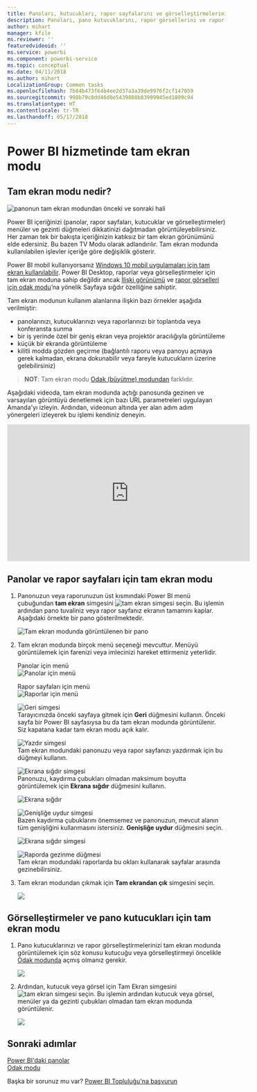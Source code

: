 ```yaml
---
title: Panoları, kutucukları, rapor sayfalarını ve görselleştirmelerini tam ekran modunda görüntüleme
description: Panoları, pano kutucuklarını, rapor görsellerini ve rapor sayfalarını tam ekran modunda (*TV modu* olarak da bilinir) görüntüleyin.
author: mihart
manager: kfile
ms.reviewer: ''
featuredvideoid: ''
ms.service: powerbi
ms.component: powerbi-service
ms.topic: conceptual
ms.date: 04/11/2018
ms.author: mihart
LocalizationGroup: Common tasks
ms.openlocfilehash: 7b84b473f64b4ee2d37a3a39de9976f2cf147059
ms.sourcegitcommit: 998b79c0dd46d0e5439888b83999945ed1809c94
ms.translationtype: HT
ms.contentlocale: tr-TR
ms.lasthandoff: 05/17/2018
---
```

# <a name="full-screen-mode-in-power-bi-service"></a>Power BI hizmetinde tam ekran modu
## <a name="what-is-full-screen-mode"></a>Tam ekran modu nedir?
![panonun tam ekran modundan önceki ve sonraki hali](media/service-fullscreen-mode/power-bi-full-screen-comparison.png)

Power BI içeriğinizi (panolar, rapor sayfaları, kutucuklar ve görselleştirmeler) menüler ve gezinti düğmeleri dikkatinizi dağıtmadan görüntüleyebilirsiniz.  Her zaman tek bir bakışta içeriğinizin katıksız bir tam ekran görünümünü elde edersiniz. Bu bazen TV Modu olarak adlandırılır. Tam ekran modunda kullanılabilen işlevler içeriğe göre değişiklik gösterir. 

Power BI mobil kullanıyorsanız [Windows 10 mobil uygulamaları için tam ekran kullanılabilir](mobile-windows-10-app-presentation-mode.md). Power BI Desktop, raporlar veya görselleştirmeler için tam ekran moduna sahip değildir ancak [İlişki görünümü](desktop-report-view.md) ve [rapor görselleri için odak modu](service-focus-mode.md)’na yönelik Sayfaya sığdır özelliğine sahiptir.

 

Tam ekran modunun kullanım alanlarına ilişkin bazı örnekler aşağıda verilmiştir:

* panolarınızı, kutucuklarınızı veya raporlarınızı bir toplantıda veya konferansta sunma
* bir iş yerinde özel bir geniş ekran veya projektör aracılığıyla görüntüleme
* küçük bir ekranda görüntüleme
* kilitli modda gözden geçirme (bağlantılı raporu veya panoyu açmaya gerek kalmadan, ekrana dokunabilir veya fareyle kutucukların üzerine gelebilirsiniz)

> **NOT**: Tam ekran modu [Odak (büyütme) modundan](service-focus-mode.md) farklıdır.
> 
> 

Aşağıdaki videoda, tam ekran modunda açtığı panosunda gezinen ve varsayılan görüntüyü denetlemek için bazı URL parametreleri uygulayan Amanda'yı izleyin. Ardından, videonun altında yer alan adım adım yönergeleri izleyerek bu işlemi kendiniz deneyin.

<iframe width="560" height="315" src="https://www.youtube.com/embed/c31gZkyvC54" frameborder="0" allowfullscreen></iframe>

## <a name="dashboards-and-report-pages-in-full-screen-mode"></a>Panolar ve rapor sayfaları için tam ekran modu
1. Panonuzun veya raporunuzun üst kısmındaki Power BI menü çubuğundan **tam ekran** simgesini ![tam ekran simgesi](media/service-fullscreen-mode/power-bi-full-screen-icon.png) seçin. Bu işlemin ardından pano tuvaliniz veya rapor sayfanız ekranın tamamını kaplar. Aşağıdaki örnekte bir pano gösterilmektedir.
   
      ![Tam ekran modunda görüntülenen bir pano](media/service-fullscreen-mode/power-bi-dash-full-screen.png)
2. Tam ekran modunda birçok menü seçeneği mevcuttur.  Menüyü görüntülemek için farenizi veya imlecinizi hareket ettirmeniz yeterlidir. 
   
     Panolar için menü    
     ![Panolar için menü](media/service-fullscreen-mode/power-bi-full-screen-menu-dashboard.png)    
   
     Rapor sayfaları için menü    
    ![Raporlar için menü](media/service-fullscreen-mode/power-bi-report-menu.png)    
   
    ![Geri simgesi](media/service-fullscreen-mode/power-bi-back-icon.png)    
    Tarayıcınızda önceki sayfaya gitmek için **Geri** düğmesini kullanın. Önceki sayfa bir Power BI sayfasıysa bu da tam ekran modunda görüntülenir.  Siz kapatana kadar tam ekran modu açık kalır.
   
    ![Yazdır simgesi](media/service-fullscreen-mode/power-bi-print-icon.png)    
    Tam ekran modundaki panonuzu veya rapor sayfanızı yazdırmak için bu düğmeyi kullanın. 
   
    ![Ekrana sığdır simgesi](media/service-fullscreen-mode/power-bi-fit-to-width.png)    
    Panonuzu, kaydırma çubukları olmadan maksimum boyutta görüntülemek için **Ekrana sığdır** düğmesini kullanın.     
   
    ![Ekrana sığdır](media/service-fullscreen-mode/power-bi-fit-screen.png)
   
    ![Genişliğe uydur simgesi](media/service-fullscreen-mode/power-bi-fit-width.png)       
    Bazen kaydırma çubuklarını önemsemez ve panonuzun, mevcut alanın tüm genişliğini kullanmasını istersiniz. **Genişliğe uydur** düğmesini seçin.    
   
    ![Ekrana sığdır simgesi](media/service-fullscreen-mode/power-bi-fit-to-width-new.png)
   
    ![Raporda gezinme düğmesi](media/service-fullscreen-mode/power-bi-report-nav2.png)       
    Tam ekran modundaki raporlarda bu okları kullanarak sayfalar arasında gezinebilirsiniz.    
3. Tam ekran modundan çıkmak için **Tam ekrandan çık** simgesini seçin.
   
      ![](media/service-fullscreen-mode/exit-fullscreen-new.png)

## <a name="visualizations-and-dashboard-tiles-in-full-screen-mode"></a>Görselleştirmeler ve pano kutucukları için tam ekran modu
1. Pano kutucuklarınızı ve rapor görselleştirmelerinizi tam ekran modunda görüntülemek için söz konusu kutucuğu veya görselleştirmeyi öncelikle [Odak modunda](service-focus-mode.md) açmış olmanız gerekir. 
   
    ![](media/service-fullscreen-mode/power-bi-focus3.png)
2. Ardından, kutucuk veya görsel için Tam Ekran simgesini ![tam ekran simgesi](media/service-fullscreen-mode/power-bi-full-screen-icon.png)  seçin. Bu işlemin ardından kutucuk veya görsel, menüler ya da gezinti çubukları olmadan tam ekran modunda görüntülenir.
   
    ![](media/service-fullscreen-mode/power-bi-fullscreen.png)

## <a name="next-steps"></a>Sonraki adımlar
[Power BI'daki panolar](service-dashboards.md)  
[Odak modu](service-focus-mode.md)    

Başka bir sorunuz mu var? [Power BI Topluluğu'na başvurun](http://community.powerbi.com/)

